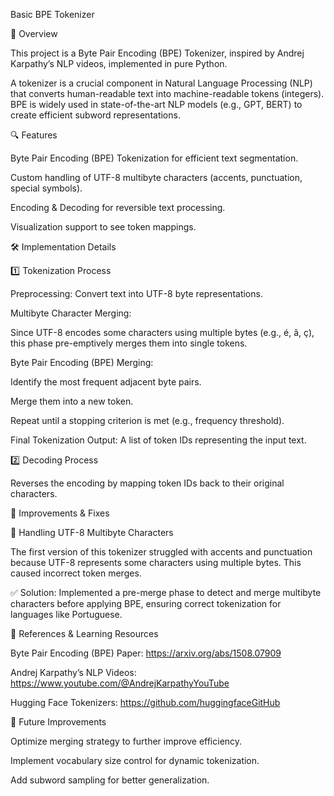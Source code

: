 Basic BPE Tokenizer

📌 Overview

This project is a Byte Pair Encoding (BPE) Tokenizer, inspired by Andrej Karpathy’s NLP videos, implemented in pure Python.

A tokenizer is a crucial component in Natural Language Processing (NLP) that converts human-readable text into machine-readable tokens (integers). BPE is widely used in state-of-the-art NLP models (e.g., GPT, BERT) to create efficient subword representations.

🔍 Features

Byte Pair Encoding (BPE) Tokenization for efficient text segmentation.

Custom handling of UTF-8 multibyte characters (accents, punctuation, special symbols).

Encoding & Decoding for reversible text processing.

Visualization support to see token mappings.

🛠️ Implementation Details

1️⃣ Tokenization Process

Preprocessing: Convert text into UTF-8 byte representations.

Multibyte Character Merging:

Since UTF-8 encodes some characters using multiple bytes (e.g., é, ã, ç), this phase pre-emptively merges them into single tokens.

Byte Pair Encoding (BPE) Merging:

Identify the most frequent adjacent byte pairs.

Merge them into a new token.

Repeat until a stopping criterion is met (e.g., frequency threshold).

Final Tokenization Output: A list of token IDs representing the input text.

2️⃣ Decoding Process

Reverses the encoding by mapping token IDs back to their original characters.

🚀 Improvements & Fixes

🔹 Handling UTF-8 Multibyte Characters

The first version of this tokenizer struggled with accents and punctuation because UTF-8 represents some characters using multiple bytes. This caused incorrect token merges.

✅ Solution: Implemented a pre-merge phase to detect and merge multibyte characters before applying BPE, ensuring correct tokenization for languages like Portuguese.

🧠 References & Learning Resources

Byte Pair Encoding (BPE) Paper: https://arxiv.org/abs/1508.07909

Andrej Karpathy’s NLP Videos: https://www.youtube.com/@AndrejKarpathyYouTube

Hugging Face Tokenizers: https://github.com/huggingfaceGitHub

📌 Future Improvements

Optimize merging strategy to further improve efficiency.

Implement vocabulary size control for dynamic tokenization.

Add subword sampling for better generalization.